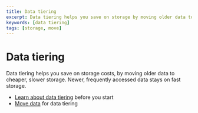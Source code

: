 ```yaml
---
title: Data tiering
excerpt: Data tiering helps you save on storage by moving older data to cheaper, slower storage
keywords: [data tiering]
tags: [storage, move]
---
```


# Data tiering
Data tiering helps you save on storage costs, by moving older data to cheaper,
slower storage. Newer, frequently accessed data stays on fast storage.

*   [Learn about data tiering][about-data-tiering] before you start
*   [Move data][move-data] for data tiering

[about-data-tiering]: /timescaledb/:currentVersion:/how-to-guides/data-tiering/about-data-tiering/
[move-data]: /timescaledb/:currentVersion:/how-to-guides/data-tiering/move-data/
